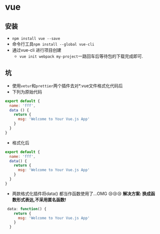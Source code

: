 # vue
## 安装
- `npm install vue --save`
- 命令行工具`npm install --global vue-cli`
- 通过vue-cli 进行项目创建
  - `vue init webpack my-project`一路回车后等待包的下载完成即可.
## 坑
- 使用`vetur`和`prettier`两个插件去对*.vue文件格式化代码后
- 下列为原始代码
```js
export default {
  name: 'fff',
  data () {
    return {
      msg: 'Welcome to Your Vue.js App'
    }
  }
}
```
- 格式化后
```js
export default {
  name: 'fff',
  data() {
    return {
      msg: 'Welcome to Your Vue.js App'
    }
  }
}
```
- 两款格式化插件将data() 都当作函数使用了...OMG 😢😢😢
**解决方案: 换成函数形式表达,不采用匿名函数!**
```js
 data: function() {
    return {
      msg: 'Welcome to Your Vue.js App'
    }
  }
```